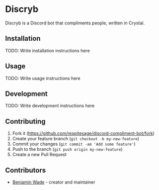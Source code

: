 # Discryb

Discryb is a Discord bot that compliments people, written in Crystal.

## Installation

TODO: Write installation instructions here

## Usage

TODO: Write usage instructions here

## Development

TODO: Write development instructions here

## Contributing

1. Fork it (<https://github.com/respitesage/discord-compliment-bot/fork>)
2. Create your feature branch (`git checkout -b my-new-feature`)
3. Commit your changes (`git commit -am 'Add some feature'`)
4. Push to the branch (`git push origin my-new-feature`)
5. Create a new Pull Request

## Contributors

- [Benjamin Wade](https://github.com/respitesage) - creator and maintainer
